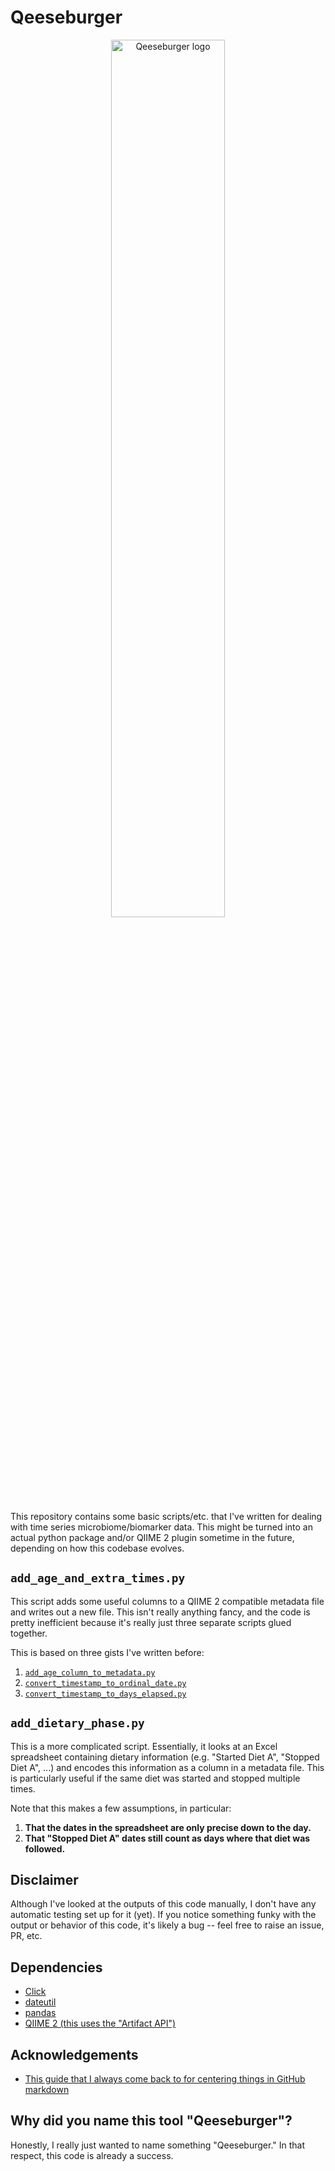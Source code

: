 # Qeeseburger

<div align="center">
<img width="60%" src="https://raw.githubusercontent.com/fedarko/qeeseburger/master/docs/images/logo.png" alt="Qeeseburger logo" />
</div>

This repository contains some basic scripts/etc. that I've written for dealing
with time series microbiome/biomarker data. This might be turned into an
actual python package and/or QIIME 2 plugin sometime in the future, depending
on how this codebase evolves.

## `add_age_and_extra_times.py`

This script adds some useful columns to a QIIME 2 compatible metadata file and
writes out a new file. This isn't really anything fancy, and the code is pretty
inefficient because it's really just three separate scripts glued together.

This is based on three gists I've written before:
1. [`add_age_column_to_metadata.py`](https://gist.github.com/fedarko/49088da6bba5705f987192a954b2416f)
2. [`convert_timestamp_to_ordinal_date.py`](https://gist.github.com/fedarko/05222da5b3f01ce9d77c6b989cf4d881)
3. [`convert_timestamp_to_days_elapsed.py`](https://gist.github.com/fedarko/647241b3f06ca76c1ccb6bcbd7fc778d)

## `add_dietary_phase.py`

This is a more complicated script. Essentially, it looks at an Excel
spreadsheet containing dietary information (e.g. "Started Diet A", "Stopped
Diet A", ...) and encodes this information as a column in a metadata file. This
is particularly useful if the same diet was started and stopped multiple times.

Note that this makes a few assumptions, in particular:
1. **That the dates in the spreadsheet are only precise down to the day.**
2. **That "Stopped Diet A" dates still count as days where that diet was followed.**

## Disclaimer

Although I've looked at the outputs of this code manually, I don't have any
automatic testing set up for it (yet). If you notice something funky with the
output or behavior of this code, it's likely a bug -- feel free to raise an
issue, PR, etc.

## Dependencies

- [Click](http://click.palletsprojects.com/)
- [dateutil](https://dateutil.readthedocs.io/en/stable/)
- [pandas](https://pandas.pydata.org/)
- [QIIME 2 (this uses the "Artifact API")](https://qiime2.org/)

## Acknowledgements

- [This guide that I always come back to for centering things in GitHub markdown](https://gist.github.com/DavidWells/7d2e0e1bc78f4ac59a123ddf8b74932d)

## Why did you name this tool "Qeeseburger"?
Honestly, I really just wanted to name something "Qeeseburger." In that
respect, this code is already a success.
